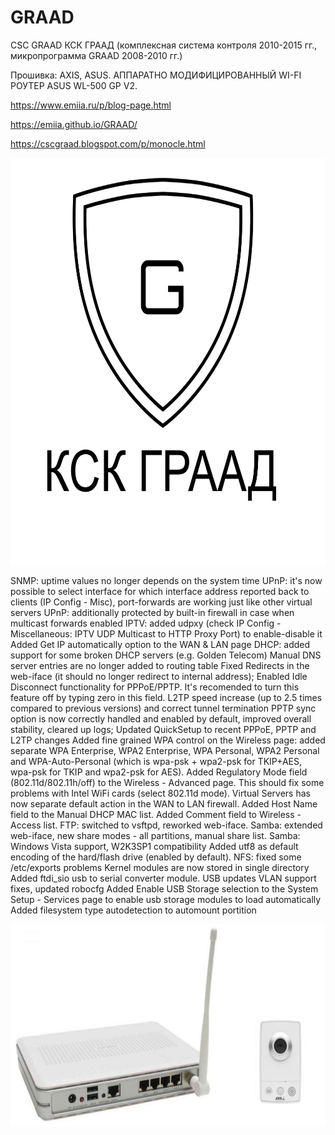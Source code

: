 # GRAAD
CSC GRAAD КСК ГРААД (комплексная система контроля 2010-2015 гг., микропрограмма GRAAD 2008-2010 гг.)

Прошивка: AXIS, ASUS. АППАРАТНО МОДИФИЦИРОВАННЫЙ WI-FI РОУТЕР ASUS WL-500 GP V2.


https://www.emiia.ru/p/blog-page.html

https://emiia.github.io/GRAAD/

https://cscgraad.blogspot.com/p/monocle.html




<a href="https://cscgraad.blogspot.com/p/monocle.html" style="background-color: white; font-size: medium; font-weight: 400;"><img border="0" data-original-height="900" data-original-width="900" height="650" src="https://raw.githubusercontent.com/EMIIA/GRAAD/master/GRAAD1080.png" style="font-family: &quot;times new roman&quot;;" width="640" /></a>


SNMP: uptime values no longer depends on the system time
UPnP: it's now possible to select interface for which interface address reported back to clients (IP Config - Misc), port-forwards are working just like other virtual servers
UPnP: additionally protected by built-in firewall in case when multicast forwards enabled
IPTV: added udpxy (check IP Config - Miscellaneous: IPTV UDP Multicast to HTTP Proxy Port) to enable-disable it
Added Get IP automatically option to the WAN & LAN page
DHCP: added support for some broken DHCP servers (e.g. Golden Telecom)
Manual DNS server entries are no longer added to routing table
Fixed Redirects in the web-iface (it should no longer redirect to internal address);
Enabled Idle Disconnect functionality for PPPoE/PPTP. It's recomended to turn this feature off by typing zero in this field.
L2TP speed increase (up to 2.5 times compared to previous versions) and correct tunnel termination
PPTP sync option is now correctly handled and enabled by default, improved overall stability, cleared up logs;
Updated QuickSetup to recent PPPoE, PPTP and L2TP changes
Added fine grained WPA control on the Wireless page: added separate WPA Enterprise, WPA2 Enterprise, WPA Personal, WPA2 Personal and WPA-Auto-Personal (which is wpa-psk + wpa2-psk for TKIP+AES, wpa-psk for TKIP and wpa2-psk for AES).
Added Regulatory Mode field (802.11d/802.11h/off) to the Wireless - Advanced page. This should fix some problems with Intel WiFi cards (select 802.11d mode).
Virtual Servers has now separate default action in the WAN to LAN firewall.
Added Host Name field to the Manual DHCP MAC list.
Added Comment field to Wireless - Access list.
FTP: switched to vsftpd, reworked web-iface.
Samba: extended web-iface, new share modes - all partitions, manual share list.
Samba: Windows Vista support, W2K3SP1 compatibility
Added utf8 as default encoding of the hard/flash drive (enabled by default).
NFS: fixed some /etc/exports problems
Kernel modules are now stored in single directory
Added ftdi_sio usb to serial converter module.
USB updates
VLAN support fixes, updated robocfg
Added Enable USB Storage selection to the System Setup - Services page to enable usb storage modules to load automatically
Added filesystem type autodetection to automount portition





<a href="https://cscgraad.blogspot.com/p/monocle.html" style="background-color: white; font-size: medium; font-weight: 400;"><img border="0" data-original-height="900" data-original-width="1600" height="320" src="https://raw.githubusercontent.com/EMIIA/GRAAD/master/axisasus.png" style="font-family: &quot;times new roman&quot;;" width="640" /></a>


